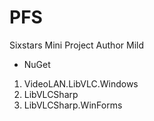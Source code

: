 # PFS
Sixstars Mini Project
Author Mild
 * NuGet
1. VideoLAN.LibVLC.Windows
2. LibVLCSharp
3. LibVLCSharp.WinForms
